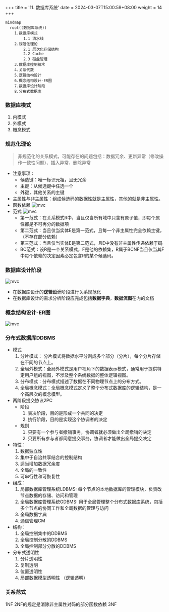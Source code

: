 +++
title = '11. 数据库系统'
date = 2024-03-07T15:00:59+08:00
weight = 14
+++

```mermaid
mindmap
  root((数据库系统))
    1.数据库模式
        1.1 流水线
    2.规范化理论
        2.1 层次化存储结构
        2.2 Cache
        2.3 磁盘管理
    3.数据库控制技术
    4.关系代数
    5.逻辑结构设计
    6.概念结构设计-ER图
    7.数据库设计阶段
    8.分布式数据库
```


### 数据库模式
1. 内模式
2. 外模式
3. 概念模式

### 规范化理论
> 非规范化的关系模式，可能存在的问题包括：数据冗余、更新异常（修改操作一致性问题）、插入异常、删除异常
- 注意事项：
   * 候选键：唯一标识元祖，且无冗余
   * 主键：从候选键中任选一个
   * 外键，其他关系的主键
- 主属性与非主属性：组成候选码的数据性就是主属性，其他的就是非主属性。
- 函数依赖
![mvc](../../../images/content/ruankao/part_func_dep.png)
- 范式
![mvc](../../../images/content/ruankao/form.png)
  * 第一范式：在关系模式R中，当且仅当所有域中只含有原子值，即每个属性都是不可再分的数据项
  * 第二范式：当且仅当实体E是第一范式，且每一个非主属性完全依赖主键，（不存在部分依赖）
  * 第三范式：当且仅当实体E是第二范式，且E中没有非主属性传递依赖于码
  * BC范式：设R是一个关系模式，F是他的依赖集，R属于BCNF当且仅当其F中每个依赖的决定因素必定包含R的某个候选码。

### 数据库设计阶段
![mvc](../../../images/content/ruankao/db_design.png)
* 在数据库设计的**逻辑设计**阶段进行关系规范化
* 在数据库设计的需求分析阶段应完成包括**数据字典**，**数据流图**在内的文档

### 概念结构设计-ER图
![mvc](../../../images/content/ruankao/er_design.png)

### 分布式数据库DDBMS
>
- 模式
    1. 分片模式： 分片模式将数据水平分割成多个部分（分片），每个分片存储在不同的节点上。
    2. 全局外模式：全局外模式是用户视角下的数据表示模式，通常用于提供特定用户组的视图，不涉及整个系统数据的整体逻辑视图。
    3. 分布模式：分布模式描述了数据在不同物理节点上的分布方式。
    4. 全局概念模式：全局概念模式定义了整个分布式数据库的逻辑结构，是一个高层次的概念模型。
- 两阶段提交协议2PC
    * 阶段
        1. 表决阶段，目的是形成一个共同的决定
        2. 执行阶段，目的是实现这个协调者的决定
    * 规则
        1. 只要有一个参与者撤销事务，协调者就必须做出全局撤销的决定
        2. 只要所有参与者都同意提交事务，协调者才能做出全局提交决定
- 特性：
    1. 数据独立性
    2. 集中于自治共享结合的控制结构
    3. 适当增加数据冗余度
    4. 全局的一致性
    5. 可串行性和可恢复性
- 组成：
    1. 局部数据库管理系统LDBMS: 每个节点的本地数据库的管理模块，负责改节点数据的存储、访问和管理
    2. 全局数据库管理系统GDBMS: 用于全局管理整个分布式数据库系统，包括多个节点的协同工作和全局数据的管理与访问
    3. 全局数据字典
    4. 通信管理CM
- 结构：
    1. 全局控制集中的DDBMS
    2. 全局控制分散的DDBMS
    3. 全局控制部分分散的DDBMS
- 分布式透明性
    1. 分片透明性
    2. 复制透明
    3. 位置透明性
    4. 局部数据模型透明性 （逻辑透明）



### 关系范式
1NF
2NF的规定是消除非主属性对码的部分函数依赖
3NF